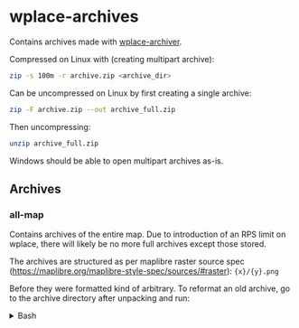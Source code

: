 # wplace-archives

Contains archives made with [wplace-archiver](https://github.com/murolem/wplace-archiver).

Compressed on Linux with (creating multipart archive):

```bash
zip -s 100m -r archive.zip <archive_dir>
```

Can be uncompressed on Linux by first creating a single archive:

```bash
zip -F archive.zip --out archive_full.zip
```

Then uncompressing:

```bash
unzip archive_full.zip
```

Windows should be able to open multipart archives as-is.

## Archives

### all-map

Contains archives of the entire map. Due to introduction of an RPS limit on wplace, there will likely be no more full archives except those stored.

The archives are structured as per maplibre raster source spec (https://maplibre.org/maplibre-style-spec/sources/#raster): `{x}/{y}.png`

Before they were formatted kind of arbitrary. To reformat an old archive, go to the archive directory after unpacking and run:
<details>
  <summary>Bash</summary>
  
```bash
target_dir="archive_fmted"
target_dirpath="$target_dir"

read -p "Enter the name of an archive folder to process: " archive_source_dir
if [ -d "$archive_source_dir" ]; then
    rm -rf "$target_dir"
    for d in "$archive_source_dir"/*/ ; do
        for f in "$d"/* ; do
            filename="${f##*/}"
            echo "processing: $filename"

            col=${filename:1:4}
            [[ "$col" =~ ^0*(.+)$ ]] && col="${BASH_REMATCH[1]}"
            row=${filename:7:4}
            [[ "$row" =~ ^0*(.+)$ ]] && row="${BASH_REMATCH[1]}"

            mkdir -p "$target_dirpath/$col"
            cp "$f" "$target_dirpath/$col/$row.png"
        done
    done
else
    echo "$archive_source_dir does not exist."
fi
```
</details>

